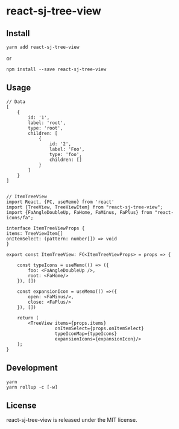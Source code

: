 # react-sj-tree-view

## Install

    yarn add react-sj-tree-view

or

    npm install --save react-sj-tree-view


## Usage
    // Data
    [
        {
            id: '1',
            label: 'root',
            type: 'root',
            children: [
                {
                    id: '2',
                    label: 'Foo',
                    type: 'foo',
                    children: []
                }
            ]
        }
    ]


    // ItemTreeView
    import React, {FC, useMemo} from 'react'
    import {TreeView, TreeViewItem} from "react-sj-tree-view";
    import {FaAngleDoubleUp, FaHome, FaMinus, FaPlus} from "react-icons/fa";
    
    interface ItemTreeViewProps {
    items: TreeViewItem[]
    onItemSelect: (pattern: number[]) => void
    }
    
    export const ItemTreeView: FC<ItemTreeViewProps> = props => {
    
        const typeIcons = useMemo(() => ({
            foo: <FaAngleDoubleUp />,
            root: <FaHome/>
        }), [])
    
        const expansionIcon = useMemo(() =>({
            open: <FaMinus/>,
            close: <FaPlus/>
        }), [])
        
        return (
            <TreeView items={props.items}
                      onItemSelect={props.onItemSelect}
                      typeIconMap={typeIcons}
                      expansionIcons={expansionIcon}/>
        );
    }




## Development

    yarn
    yarn rollup -c [-w]

## License

react-sj-tree-view is released under the MIT license.

